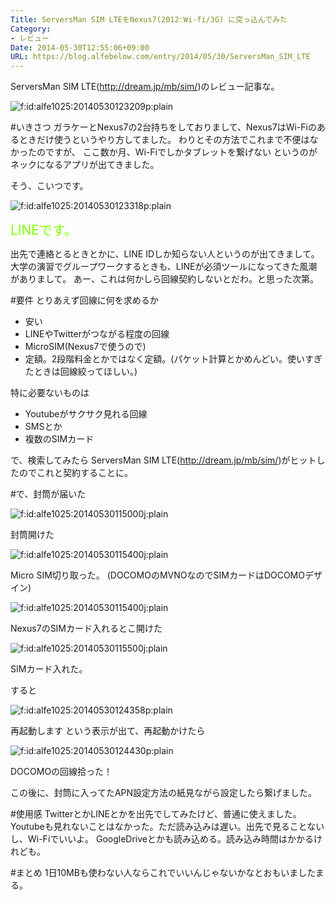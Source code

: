 ```yaml
---
Title: ServersMan SIM LTEをNexus7(2012:Wi-fi/3G) に突っ込んでみた
Category:
- レビュー
Date: 2014-05-30T12:55:06+09:00
URL: https://blog.alfebelow.com/entry/2014/05/30/ServersMan_SIM_LTE
---
```


ServersMan SIM LTE(http://dream.jp/mb/sim/)のレビュー記事な。

<p><span itemscope itemtype="http://schema.org/Photograph"><img src="http://cdn-ak.f.st-hatena.com/images/fotolife/a/alfe1025/20140530/20140530123209.png" alt="f:id:alfe1025:20140530123209p:plain" title="f:id:alfe1025:20140530123209p:plain" class="hatena-fotolife" itemprop="image"></span></p>

#いきさつ
ガラケーとNexus7の2台持ちをしておりまして、Nexus7はWi-Fiのあるときだけ使うというやり方してました。
わりとその方法でこれまで不便はなかったのですが、
ここ数か月、Wi-Fiでしかタブレットを繋げない というのがネックになるアプリが出てきました。

そう、こいつです。
<p><span itemscope itemtype="http://schema.org/Photograph"><img src="http://cdn-ak.f.st-hatena.com/images/fotolife/a/alfe1025/20140530/20140530123318.png" alt="f:id:alfe1025:20140530123318p:plain" title="f:id:alfe1025:20140530123318p:plain" class="hatena-fotolife" itemprop="image"></span></p>
<span style="color: #80ff00"><span style="font-size: 150%">LINEです。</span></span>

出先で連絡とるときとかに、LINE IDしか知らない人というのが出てきまして。
大学の演習でグループワークするときも、LINEが必須ツールになってきた風潮がありまして。
あー、これは何かしら回線契約しないとだわ。と思った次第。

#要件
とりあえず回線に何を求めるか

* 安い
* LINEやTwitterがつながる程度の回線
* MicroSIM(Nexus7で使うので)
* 定額。2段階料金とかではなく定額。(パケット計算とかめんどい。使いすぎたときは回線絞ってほしい。)

特に必要ないものは

* Youtubeがサクサク見れる回線
* SMSとか
* 複数のSIMカード

で、検索してみたら ServersMan SIM LTE(http://dream.jp/mb/sim/)がヒットしたのでこれと契約することに。

#で、封筒が届いた

<p><span itemscope itemtype="http://schema.org/Photograph"><img src="http://cdn-ak.f.st-hatena.com/images/fotolife/a/alfe1025/20140530/20140530115000.jpg" alt="f:id:alfe1025:20140530115000j:plain" title="f:id:alfe1025:20140530115000j:plain" class="hatena-fotolife" itemprop="image"></span></p>
封筒開けた

<p><span itemscope itemtype="http://schema.org/Photograph"><img src="http://cdn-ak.f.st-hatena.com/images/fotolife/a/alfe1025/20140530/20140530115400.jpg" alt="f:id:alfe1025:20140530115400j:plain" title="f:id:alfe1025:20140530115400j:plain" class="hatena-fotolife" itemprop="image"></span></p>
Micro SIM切り取った。
(DOCOMOのMVNOなのでSIMカードはDOCOMOデザイン)

<p><span itemscope itemtype="http://schema.org/Photograph"><img src="http://cdn-ak.f.st-hatena.com/images/fotolife/a/alfe1025/20140530/20140530115400.jpg" alt="f:id:alfe1025:20140530115400j:plain" title="f:id:alfe1025:20140530115400j:plain" class="hatena-fotolife" itemprop="image"></span></p>
Nexus7のSIMカード入れるとこ開けた

<p><span itemscope itemtype="http://schema.org/Photograph"><img src="http://cdn-ak.f.st-hatena.com/images/fotolife/a/alfe1025/20140530/20140530115500.jpg" alt="f:id:alfe1025:20140530115500j:plain" title="f:id:alfe1025:20140530115500j:plain" class="hatena-fotolife" itemprop="image"></span></p>
SIMカード入れた。

すると

<p><span itemscope itemtype="http://schema.org/Photograph"><img src="http://cdn-ak.f.st-hatena.com/images/fotolife/a/alfe1025/20140530/20140530124358.png" alt="f:id:alfe1025:20140530124358p:plain" title="f:id:alfe1025:20140530124358p:plain" class="hatena-fotolife" itemprop="image"></span></p>
再起動します という表示が出て、再起動かけたら

<p><span itemscope itemtype="http://schema.org/Photograph"><img src="http://cdn-ak.f.st-hatena.com/images/fotolife/a/alfe1025/20140530/20140530124430.png" alt="f:id:alfe1025:20140530124430p:plain" title="f:id:alfe1025:20140530124430p:plain" class="hatena-fotolife" itemprop="image"></span></p>
DOCOMOの回線拾った！

この後に、封筒に入ってたAPN設定方法の紙見ながら設定したら繋げました。

#使用感
TwitterとかLINEとかを出先でしてみたけど、普通に使えました。
Youtubeも見れないことはなかった。ただ読み込みは遅い。出先で見ることないし、Wi-Fiでいいよ。
GoogleDriveとかも読み込める。読み込み時間はかかるけれども。

#まとめ
1日10MBも使わない人ならこれでいいんじゃないかなとおもいましたまる。


